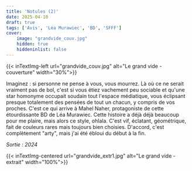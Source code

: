 ```yaml
---
title: 'Notules (2)'
date: 2025-04-10
draft: true
tags: ['Avis', 'Léa Murawiec', 'BD', 'SFFF']
cover: 
    image: "grandvide_couv.jpg"
    hidden: true
    hiddeninlist: false
---
```


{{< inTextImg-left url="grandvide_couv.jpg" alt="Le grand vide - couverture" width="30%">}}

Imaginez : si personne ne pense à vous, vous mourrez. Là où ce ne serait vraiment pas de bol, c'est si vous étiez vachement peu sociable et qu'une star homonyme occupait soudain tout l'espace médiatique, vous éclipsant presque totalement des pensées de tout un chacun, y compris de vos proches. C'est ce qui arrive à Mahel Naher, protagoniste de cette étourdissante BD de Léa Murawiec. Cette histoire a déjà déjà beaucoup pour me plaire, mais alors ce style, ohlala. C'est vif, éclatant, géométrique, fait de couleurs rares mais toujours bien choisies. D'accord, c'est complètement "arty", mais j'ai été ébloui du début à la fin. 

*Sortie : 2024*

{{< inTextImg-centered url="grandvide_extr1.jpg" alt="Le grand vide - extrait" width="100%">}}


